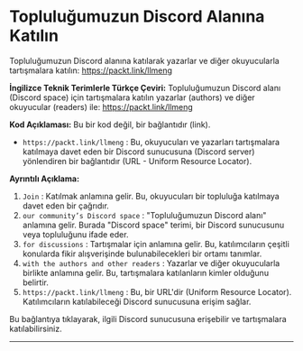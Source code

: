 # Topluluğumuzun Discord Alanına Katılın

Topluluğumuzun Discord alanına katılarak yazarlar ve diğer okuyucularla tartışmalara katılın: https://packt.link/llmeng

**İngilizce Teknik Terimlerle Türkçe Çeviri:**
Topluluğumuzun Discord alanı (Discord space) için tartışmalara katılın yazarlar (authors) ve diğer okuyucular (readers) ile: https://packt.link/llmeng

**Kod Açıklaması:**
Bu bir kod değil, bir bağlantıdır (link). 
- `https://packt.link/llmeng` : Bu, okuyucuları ve yazarları tartışmalara katılmaya davet eden bir Discord sunucusuna (Discord server) yönlendiren bir bağlantıdır (URL - Uniform Resource Locator).

**Ayrıntılı Açıklama:**
1. `Join` : Katılmak anlamına gelir. Bu, okuyucuları bir topluluğa katılmaya davet eden bir çağrıdır.
2. `our community’s Discord space` : "Topluluğumuzun Discord alanı" anlamına gelir. Burada "Discord space" terimi, bir Discord sunucusunu veya topluluğunu ifade eder.
3. `for discussions` : Tartışmalar için anlamına gelir. Bu, katılımcıların çeşitli konularda fikir alışverişinde bulunabilecekleri bir ortamı tanımlar.
4. `with the authors and other readers` : Yazarlar ve diğer okuyucularla birlikte anlamına gelir. Bu, tartışmalara katılanların kimler olduğunu belirtir.
5. `https://packt.link/llmeng` : Bu, bir URL'dir (Uniform Resource Locator). Katılımcıların katılabileceği Discord sunucusuna erişim sağlar.

Bu bağlantıya tıklayarak, ilgili Discord sunucusuna erişebilir ve tartışmalara katılabilirsiniz.

---

